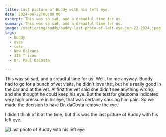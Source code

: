 ```yaml
---
title: Last picture of Buddy with his left eye.
date: 2024-06-22T00:00:00
excerpt: This was so sad, and a dreadful time for us.
summary: This was so sad, and a dreadful time for us.
image: /static/img/buddy/buddy-last-photo-of-left-eye-jun-22-2024.jpeg
tags:
  - Buddy
  - eyes
  - cats
  - New Orleans
  - 315 Tricou
  - Dr. Paul DaCosta

---
```


This was so sad, and a dreadful time for us. Well, for me anyway. Buddy had to go for a bunch of vet visits, he didn't love that, but he's really good in the car and at the vet. At first the vet said she didn't see anything wrong, and she thought he could keep his eye. But the test for glaucoma indicated very high pressure in his eye, that was certainly causing him pain. So we made the decision to have Dr. daCosta remove the eye.

I didn't think of it at the time, but this was the last picture of Buddy with his left eye.

![Last photo of Buddy with his left eye](/static/img/buddy/buddy-last-photo-of-left-eye-jun-22-2024.jpeg)